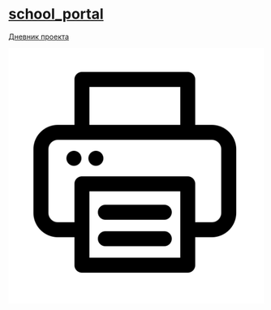 # [school_portal](https://github.com/YelKar/school_portal.git)

[Дневник проекта](https://docs.google.com/document/d/1qKbIsX3GWFQ7-jriZs33np8cMSU9Wpf6XmyUGbcCzZU/edit)

![img](app/static/img/print.svg)